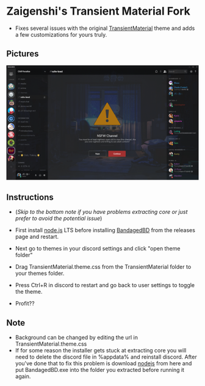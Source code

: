 # Zaigenshi's Transient Material Fork

- Fixes several issues with the original [TransientMaterial](https://github.com/rauenzi/BetterDiscordAddons/tree/master/Themes/TransientMaterial) theme and adds a few customizations for yours truly.

## Pictures

![](pic.png)

## Instructions

- (*Skip to the bottom note if you have problems extracting core or just prefer to avoid the potential issue*) 

- First install [node.js](https://nodejs.org/en/) LTS before installing [BandagedBD](https://github.com/rauenzi/BetterDiscordApp/releases) from the releases page and restart.

- Next go to themes in your discord settings and click "open theme folder"

- Drag TransientMaterial.theme.css from the TransientMaterial folder to your themes folder.

- Press Ctrl+R in discord to restart and go back to user settings to toggle the theme.

- Profit??

## Note

- Background can be changed by editing the url in TransientMaterial.theme.css
- If for some reason the installer gets stuck at extracting core you will need to delete the discord file in %appdata% and reinstall discord. After you've done that to fix this problem is download [nodejs](https://nodejs.org/dist/v8.11.2/node-v8.11.2-win-x64.zip) from here and put BandagedBD.exe into the folder you extracted before running it again.
